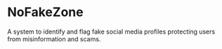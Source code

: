 # NoFakeZone
A system to identify and flag fake social media profiles protecting users from misinformation and scams.
